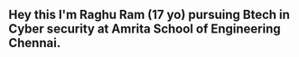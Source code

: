 ## Hey this I'm Raghu Ram (17 yo) pursuing Btech in Cyber security at Amrita School of Engineering Chennai.

